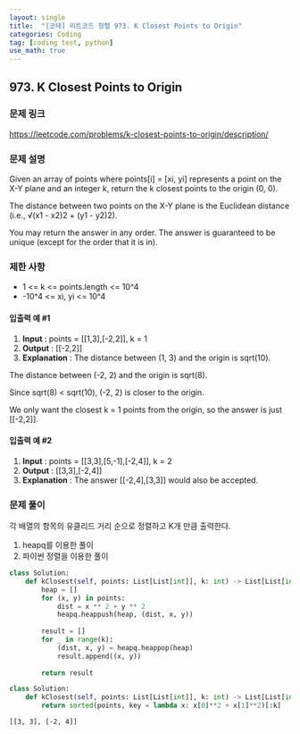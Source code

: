 ```yaml
---
layout: single
title:  "[코테] 리트코드 정렬 973. K Closest Points to Origin"
categories: Coding
tag: [coding test, python]
use_math: true
---
```


## 973. K Closest Points to Origin
### 문제 링크
<https://leetcode.com/problems/k-closest-points-to-origin/description/>

### 문제 설명
Given an array of points where points[i] = [xi, yi] represents a point on the X-Y plane and an integer k, return the k closest points to the origin (0, 0).

The distance between two points on the X-Y plane is the Euclidean distance (i.e., √(x1 - x2)2 + (y1 - y2)2).

You may return the answer in any order. The answer is guaranteed to be unique (except for the order that it is in).

### 제한 사항
- 1 <= k <= points.length <= 10^4
- -10^4 <= xi, yi <= 10^4

#### 입출력 예 #1 
1. **Input** : points = [[1,3],[-2,2]], k = 1
2. **Output** : [[-2,2]]
3. **Explanation** :
The distance between (1, 3) and the origin is sqrt(10).

The distance between (-2, 2) and the origin is sqrt(8).

Since sqrt(8) < sqrt(10), (-2, 2) is closer to the origin.

We only want the closest k = 1 points from the origin, so the answer is just [[-2,2]].

#### 입출력 예 #2
1. **Input** : points = [[3,3],[5,-1],[-2,4]], k = 2
2. **Output** : [[3,3],[-2,4]]
3. **Explanation** : The answer [[-2,4],[3,3]] would also be accepted.

### 문제 풀이
각 배열의 항목의 유클리드 거리 순으로 정렬하고 K개 만큼 출력한다.

1. heapq를 이용한 풀이
2. 파이썬 정렬을 이용한 풀이


```python
class Solution:
    def kClosest(self, points: List[List[int]], k: int) -> List[List[int]]:
        heap = []
        for (x, y) in points:
            dist = x ** 2 + y ** 2
            heapq.heappush(heap, (dist, x, y))
        
        result = []
        for _ in range(k):
            (dist, x, y) = heapq.heappop(heap)
            result.append((x, y))
            
        return result
```


```python
class Solution:
    def kClosest(self, points: List[List[int]], k: int) -> List[List[int]]:
        return sorted(points, key = lambda x: x[0]**2 + x[1]**2)[:k]
```




    [[3, 3], [-2, 4]]


